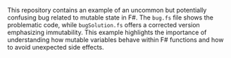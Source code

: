 This repository contains an example of an uncommon but potentially confusing bug related to mutable state in F#. The `bug.fs` file shows the problematic code, while `bugSolution.fs` offers a corrected version emphasizing immutability.  This example highlights the importance of understanding how mutable variables behave within F# functions and how to avoid unexpected side effects.